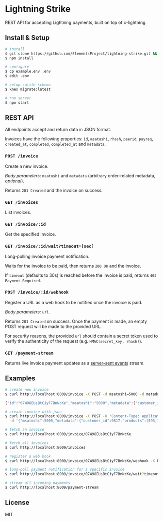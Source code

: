 # Lightning Strike

REST API for accepting Lightning payments, built on top of c-lightning.

## Install & Setup

```bash
# install
$ git clone https://github.com/ElementsProject/lightning-strike.git && cd lightning-strike
$ npm install

# configure
$ cp example.env .env
$ edit .env

# setup sqlite schema
$ knex migrate:latest

# run server
$ npm start
```

## REST API

All endpoints accept and return data in JSON format.

Invoices have the following properties: `id`, `msatoshi`, `rhash`, `peerid`, `payreq`, `created_at`, `completed`, `completed_at` and `metadata`.

### `POST /invoice`

Create a new invoice.

*Body parameters*: `msatoshi` and `metadata` (arbitrary order-related metadata, *optional*).

Returns `201 Created` and the invoice on success.

### `GET /invoices`

List invoices.

### `GET /invoice/:id`

Get the specified invoice.

### `GET /invoice/:id/wait?timeout=[sec]`

Long-polling invoice payment notification.

Waits for the invoice to be paid, then returns `200 OK` and the invoice.

If `timeout` (defaults to 30s) is reached before the invoice is paid, returns `402 Payment Required`.

### `POST /invoice/:id/webhook`

Register a URL as a web hook to be notified once the invoice is paid.

*Body parameters:* `url`.

Returns `201 Created` on success. Once the payment is made, an empty POST request will be made to the provided URL.

For security reasons, the provided `url` should contain a secret token used to verify the authenticity of the request (e.g. `HMAC(secret_key, rhash)`).

### `GET /payment-stream`

Returns live invoice payment updates as a [server-sent events](https://developer.mozilla.org/en-US/docs/Web/API/Server-sent_events/Using_server-sent_events) stream.

## Examples

```bash
# create new invoice
$ curl http://localhost:8009/invoice -X POST -d msatoshi=5000 -d metadata[customer_id]=9817 -d metadata[product_id]=7189

{"id":"07W98EUsBtCiyF7BnNcKe","msatoshi":"5000","metadata":{"customer_id":9817,"product_id":7189},"rhash":"3e449cc84d6b2b39df8e375d3cec0d2910e822346f782dc5eb97fea595c175b5","payreq":"lntb500n1pdq55z6pp58ezfejzddv4nnhuwxawnemqd9ygwsg35dauzm30tjll2t9wpwk6sdq0d3hz6um5wf5kkegcqpxpc06kpsp56fjh0jslhatp6kzmp8yxsgdjcfqqckdrrv0n840zqpx496qu5xenrzedlyatesl98dzdt5qcgkjd3l6vhax425jetq2h3gqz2enhk","completed":false,"created_at":1510625370087}

# create invoice with json
$ curl http://localhost:8009/invoice -X POST -H 'Content-Type: application/json' \
  -d '{"msatoshi":5000,"metadata":{"customer_id":9817,"products":[593,182]}'

# fetch an invoice
$ curl http://localhost:8009/invoice/07W98EUsBtCiyF7BnNcKe

# fetch all invoices
$ curl http://localhost:8009/invoices

# register a web hook
$ curl http://localhost:8009/invoice/07W98EUsBtCiyF7BnNcKe/webhook -X POST -d url=https://requestb.in/pfqcmgpf

# long-poll payment notification for a specific invoice
$ curl http://localhost:8009/invoice/07W98EUsBtCiyF7BnNcKe/wait?timeout=120

# stream all incoming payments
$ curl http://localhost:8009/payment-stream
```

## License

MIT
